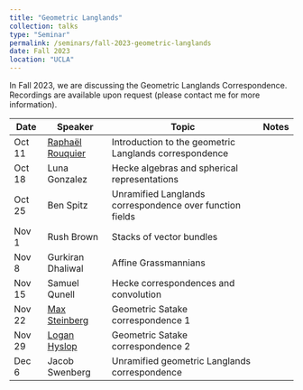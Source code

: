 ```yaml
---
title: "Geometric Langlands"
collection: talks
type: "Seminar"
permalink: /seminars/fall-2023-geometric-langlands
date: Fall 2023
location: "UCLA"
---
```


In Fall 2023, we are discussing the Geometric Langlands Correspondence. Recordings are available upon request (please contact me for more information).


| Date   | Speaker                                                  | Topic                                                    | Notes |
|--------|----------------------------------------------------------|----------------------------------------------------------|-------|
| Oct 11 | [Raphaël Rouquier](https://www.math.ucla.edu/~rouquier/) | Introduction to the geometric Langlands correspondence   |       |
| Oct 18 | Luna Gonzalez                                            | Hecke algebras and spherical representations             |       |
| Oct 25 | Ben Spitz                                                | Unramified Langlands correspondence over function fields |       |
| Nov 1  | Rush Brown                                               | Stacks of vector bundles                                 |       |
| Nov 8  | Gurkiran Dhaliwal                                        | Affine Grassmannians                                     |       |
| Nov 15 | Samuel Qunell                                            | Hecke correspondences and convolution                    |       |
| Nov 22 | [Max Steinberg](https://max.steinbergfour.com)           | Geometric Satake correspondence 1                        |       |
| Nov 29 | [Logan Hyslop](https://loganhyslop.github.io/)           | Geometric Satake correspondence 2                        |       |
| Dec 6  | Jacob Swenberg                                           | Unramified geometric Langlands correspondence            |       |